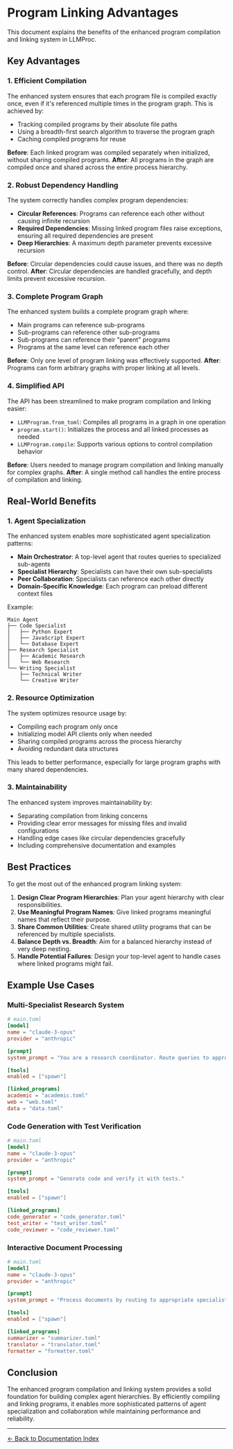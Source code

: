 # Program Linking Advantages

This document explains the benefits of the enhanced program compilation and linking system in LLMProc.

## Key Advantages

### 1. Efficient Compilation

The enhanced system ensures that each program file is compiled exactly once, even if it's referenced multiple times in the program graph. This is achieved by:

- Tracking compiled programs by their absolute file paths
- Using a breadth-first search algorithm to traverse the program graph
- Caching compiled programs for reuse

**Before**: Each linked program was compiled separately when initialized, without sharing compiled programs.
**After**: All programs in the graph are compiled once and shared across the entire process hierarchy.

### 2. Robust Dependency Handling

The system correctly handles complex program dependencies:

- **Circular References**: Programs can reference each other without causing infinite recursion
- **Required Dependencies**: Missing linked program files raise exceptions, ensuring all required dependencies are present
- **Deep Hierarchies**: A maximum depth parameter prevents excessive recursion

**Before**: Circular dependencies could cause issues, and there was no depth control.
**After**: Circular dependencies are handled gracefully, and depth limits prevent excessive recursion.

### 3. Complete Program Graph

The enhanced system builds a complete program graph where:

- Main programs can reference sub-programs
- Sub-programs can reference other sub-programs
- Sub-programs can reference their "parent" programs
- Programs at the same level can reference each other

**Before**: Only one level of program linking was effectively supported.
**After**: Programs can form arbitrary graphs with proper linking at all levels.

### 4. Simplified API

The API has been streamlined to make program compilation and linking easier:

- `LLMProgram.from_toml`: Compiles all programs in a graph in one operation
- `program.start()`: Initializes the process and all linked processes as needed
- `LLMProgram.compile`: Supports various options to control compilation behavior

**Before**: Users needed to manage program compilation and linking manually for complex graphs.
**After**: A single method call handles the entire process of compilation and linking.

## Real-World Benefits

### 1. Agent Specialization

The enhanced system enables more sophisticated agent specialization patterns:

- **Main Orchestrator**: A top-level agent that routes queries to specialized sub-agents
- **Specialist Hierarchy**: Specialists can have their own sub-specialists
- **Peer Collaboration**: Specialists can reference each other directly
- **Domain-Specific Knowledge**: Each program can preload different context files

Example:
```
Main Agent
├── Code Specialist
│   ├── Python Expert
│   ├── JavaScript Expert
│   └── Database Expert
├── Research Specialist
│   ├── Academic Research
│   └── Web Research
└── Writing Specialist
    ├── Technical Writer
    └── Creative Writer
```

### 2. Resource Optimization

The system optimizes resource usage by:

- Compiling each program only once
- Initializing model API clients only when needed
- Sharing compiled programs across the process hierarchy
- Avoiding redundant data structures

This leads to better performance, especially for large program graphs with many shared dependencies.

### 3. Maintainability

The enhanced system improves maintainability by:

- Separating compilation from linking concerns
- Providing clear error messages for missing files and invalid configurations
- Handling edge cases like circular dependencies gracefully
- Including comprehensive documentation and examples

## Best Practices

To get the most out of the enhanced program linking system:

1. **Design Clear Program Hierarchies**: Plan your agent hierarchy with clear responsibilities.
2. **Use Meaningful Program Names**: Give linked programs meaningful names that reflect their purpose.
3. **Share Common Utilities**: Create shared utility programs that can be referenced by multiple specialists.
4. **Balance Depth vs. Breadth**: Aim for a balanced hierarchy instead of very deep nesting.
5. **Handle Potential Failures**: Design your top-level agent to handle cases where linked programs might fail.

## Example Use Cases

### Multi-Specialist Research System

```toml
# main.toml
[model]
name = "claude-3-opus"
provider = "anthropic"

[prompt]
system_prompt = "You are a research coordinator. Route queries to appropriate specialists."

[tools]
enabled = ["spawn"]

[linked_programs]
academic = "academic.toml"
web = "web.toml"
data = "data.toml"
```

### Code Generation with Test Verification

```toml
# main.toml
[model]
name = "claude-3-opus"
provider = "anthropic"

[prompt]
system_prompt = "Generate code and verify it with tests."

[tools]
enabled = ["spawn"]

[linked_programs]
code_generator = "code_generator.toml"
test_writer = "test_writer.toml"
code_reviewer = "code_reviewer.toml"
```

### Interactive Document Processing

```toml
# main.toml
[model]
name = "claude-3-opus"
provider = "anthropic"

[prompt]
system_prompt = "Process documents by routing to appropriate specialists."

[tools]
enabled = ["spawn"]

[linked_programs]
summarizer = "summarizer.toml"
translator = "translator.toml"
formatter = "formatter.toml"
```

## Conclusion

The enhanced program compilation and linking system provides a solid foundation for building complex agent hierarchies. By efficiently compiling and linking programs, it enables more sophisticated patterns of agent specialization and collaboration while maintaining performance and reliability.

---
[← Back to Documentation Index](index.md)
